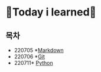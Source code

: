 # 👻Today i learned🧠

## 목차

* 220705 *[Markdown](./Markdown)
* 220706 *[Git](./Git)
* 220711* [Python](./Python)